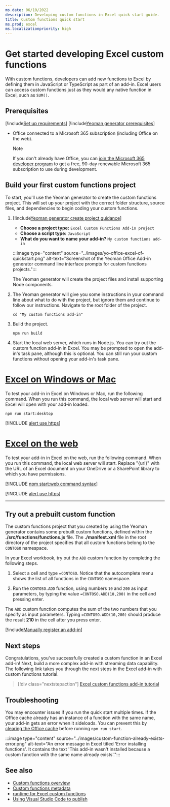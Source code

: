 ```yaml
---
ms.date: 06/10/2022
description: Developing custom functions in Excel quick start guide.
title: Custom functions quick start
ms.prod: excel
ms.localizationpriority: high
---
```


# Get started developing Excel custom functions

With custom functions, developers can add new functions to Excel by defining them in JavaScript or TypeScript as part of an add-in. Excel users can access custom functions just as they would any native function in Excel, such as `SUM()`.

## Prerequisites

[!include[Set up requirements](../includes/set-up-dev-environment-beforehand.md)]
[!include[Yeoman generator prerequisites](../includes/quickstart-yo-prerequisites.md)]

- Office connected to a Microsoft 365 subscription (including Office on the web).

  > [!NOTE]
  > If you don't already have Office, you can [join the Microsoft 365 developer program](https://developer.microsoft.com/office/dev-program) to get a free, 90-day renewable Microsoft 365 subscription to use during development.

## Build your first custom functions project

To start, you'll use the Yeoman generator to create the custom functions project. This will set up your project with the correct folder structure, source files, and dependencies to begin coding your custom functions.

1. [!include[Yeoman generator create project guidance](../includes/yo-office-command-guidance.md)]

    - **Choose a project type:** `Excel Custom Functions Add-in project`
    - **Choose a script type:** `JavaScript`
    - **What do you want to name your add-in?** `My custom functions add-in`

    :::image type="content" source="../images/yo-office-excel-cf-quickstart.png" alt-text="Screenshot of the Yeoman Office Add-in generator command line interface prompts for custom functions projects.":::

    The Yeoman generator will create the project files and install supporting Node components.

1. The Yeoman generator will give you some instructions in your command line about what to do with the project, but ignore them and continue to follow our instructions. Navigate to the root folder of the project.

    ```command&nbsp;line
    cd "My custom functions add-in"
    ```

1. Build the project.

    ```command&nbsp;line
    npm run build
    ```

1. Start the local web server, which runs in Node.js. You can try out the custom function add-in in Excel. You may be prompted to open the add-in's task pane, although this is optional. You can still run your custom functions without opening your add-in's task pane.

# [Excel on Windows or Mac](#tab/excel-windows)

To test your add-in in Excel on Windows or Mac, run the following command. When you run this command, the local web server will start and Excel will open with your add-in loaded.

```command&nbsp;line
npm run start:desktop
```

[!INCLUDE [alert use https](../includes/alert-use-https.md)]

# [Excel on the web](#tab/excel-online)

To test your add-in in Excel on the web, run the following command. When you run this command, the local web server will start. Replace "{url}" with the URL of an Excel document on your OneDrive or a SharePoint library to which you have permissions.

[!INCLUDE [npm start:web command syntax](../includes/start-web-sideload-instructions.md)]

[!INCLUDE [alert use https](../includes/alert-use-https.md)]

---

## Try out a prebuilt custom function

The custom functions project that you created by using the Yeoman generator contains some prebuilt custom functions, defined within the **./src/functions/functions.js** file. The **./manifest.xml** file in the root directory of the project specifies that all custom functions belong to the `CONTOSO` namespace.

In your Excel workbook, try out the `ADD` custom function by completing the following steps.

1. Select a cell and type `=CONTOSO`. Notice that the autocomplete menu shows the list of all functions in the `CONTOSO` namespace.

1. Run the `CONTOSO.ADD` function, using numbers `10` and `200` as input parameters, by typing the value `=CONTOSO.ADD(10,200)` in the cell and pressing enter.

The `ADD` custom function computes the sum of the two numbers that you specify as input parameters. Typing `=CONTOSO.ADD(10,200)` should produce the result **210** in the cell after you press enter.

[!include[Manually register an add-in](../includes/excel-custom-functions-manually-register.md)]

## Next steps

Congratulations, you've successfully created a custom function in an Excel add-in! Next, build a more complex add-in with streaming data capability. The following link takes you through the next steps in the Excel add-in with custom functions tutorial.

> [!div class="nextstepaction"]
> [Excel custom functions add-in tutorial](../tutorials/excel-tutorial-create-custom-functions.md#create-a-custom-function-that-requests-data-from-the-web)

## Troubleshooting

You may encounter issues if you run the quick start multiple times. If the Office cache already has an instance of a function with the same name, your add-in gets an error when it sideloads. You can prevent this by [clearing the Office cache](../testing/clear-cache.md) before running `npm run start`.

:::image type="content" source="../images/custom-function-already-exists-error.png" alt-text="An error message in Excel titled 'Error installing functions'. It contains the text 'This add-in wasn't installed because a custom function with the same name already exists'.":::

## See also

- [Custom functions overview](../excel/custom-functions-overview.md)
- [Custom functions metadata](../excel/custom-functions-json.md)
- [runtime for Excel custom functions](../excel/custom-functions-runtime.md)
- [Using Visual Studio Code to publish](../publish/publish-add-in-vs-code.md#using-visual-studio-code-to-publish)
